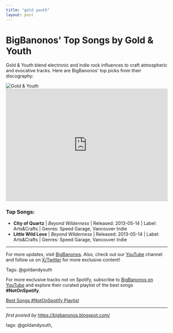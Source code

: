 ```yaml
---
title: "gold youth"
layout: post
---
```

<!-- Title of the Post -->
<h1>BigBanonos' Top Songs by Gold & Youth</h1> <!-- Introductory Text -->
<p>Gold & Youth blend electronic and indie rock influences to craft atmospheric and evocative tracks. Here are BigBanonos' top picks from their discography:</p> <!-- Featured Image -->
<div> <img src="https://i.scdn.co/image/ab6761610000e5eb1af7491be83446411667a3f7" alt="Gold & Youth">
</div> <!-- Spotify Embed -->
<div> <iframe src="https://open.spotify.com/embed/playlist/1N5aspq7gSipap8bI4ZzsD?utm_source=generator" width="100%" height="352" frameBorder="0" allowfullscreen="" allow="autoplay; clipboard-write; encrypted-media; fullscreen; picture-in-picture" loading="lazy"></iframe>
</div> <!-- Song Information -->
<h3>Top Songs:</h3>
<ul> <li><strong>City of Quartz</strong> | <em>Beyond Wilderness</em> | Released: 2013-05-14 | Label: Arts&Crafts | Genres: Speed Garage, Vancouver Indie</li> <li><strong>Little Wild Love</strong> | <em>Beyond Wilderness</em> | Released: 2013-05-14 | Label: Arts&Crafts | Genres: Speed Garage, Vancouver Indie</li>
</ul> <!-- Footer Links -->
<hr />
<p>For more updates, visit <a href="https://bigbanonos.blogspot.com/" target="_blank">BigBanonos</a>. Also, check out our <a href="https://www.youtube.com/@BigBanonos" target="_blank">YouTube</a> channel and follow us on <a href="https://x.com/bigbanonos" target="_blank">X/Twitter</a> for more exclusive content!</p> <!-- Tags -->
<p>Tags: @goldandyouth</p>

<!--Subscribe and Playlist Links-->
<div>
    <p>For more exclusive tracks not on Spotify, subscribe to <a href="https://www.youtube.com/@BigBanonos" target="_blank">BigBanonos on YouTube</a> and explore their curated playlist of the best songs <strong>#NotOnSpotify</strong>.</p>
    <p><a href="https://www.youtube.com/playlist?list=PLtuNtuTatqI0kFahUCbtbfenC_ET5O_tr" target="_blank">Best Songs #NotOnSpotify Playlist<br /></a></p></div>

<hr />

<p><em>first posted by</em> <a href="https://bigbanonos.blogspot.com/" rel="noopener" target="_new">https://bigbanonos.blogspot.com/</a></p>

<p>tags: @goldandyouth,</p>
